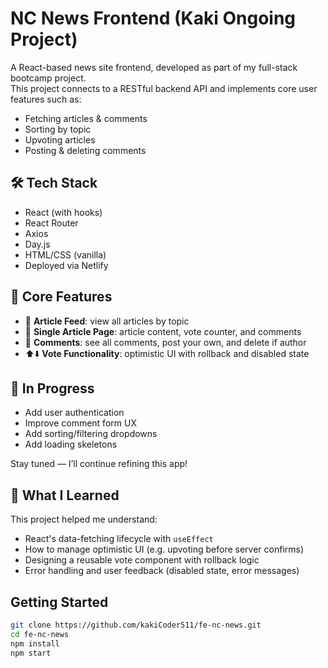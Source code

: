 # NC News Frontend (Kaki Ongoing Project)

A React-based news site frontend, developed as part of my full-stack bootcamp project.  
This project connects to a RESTful backend API and implements core user features such as:

- Fetching articles & comments
- Sorting by topic
- Upvoting articles
- Posting & deleting comments

## 🛠 Tech Stack

- React (with hooks)
- React Router
- Axios
- Day.js
- HTML/CSS (vanilla)
- Deployed via Netlify

## 🔧 Core Features

- 📰 **Article Feed**: view all articles by topic
- 📖 **Single Article Page**: article content, vote counter, and comments
- 💬 **Comments**: see all comments, post your own, and delete if author
- ⬆️⬇️ **Vote Functionality**: optimistic UI with rollback and disabled state

 
 ## 🔧 In Progress

- Add user authentication
- Improve comment form UX
- Add sorting/filtering dropdowns
- Add loading skeletons

Stay tuned — I’ll continue refining this app!

## 🧠 What I Learned

This project helped me understand:

- React's data-fetching lifecycle with `useEffect`
- How to manage optimistic UI (e.g. upvoting before server confirms)
- Designing a reusable vote component with rollback logic
- Error handling and user feedback (disabled state, error messages)

## Getting Started
```bash
git clone https://github.com/kakiCoder511/fe-nc-news.git
cd fe-nc-news
npm install
npm start







